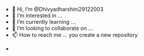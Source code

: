 - 👋 Hi, I’m @Dhivyadharshini29122003
- 👀 I’m interested in ...
- 🌱 I’m currently learning ...
- 💞️ I’m looking to collaborate on ...
- 📫 How to reach me ...
you create a new repository 
<!---
Dhivyadharshini29122003/Dhivyadharshini29122003 is a ✨ special ✨ repository because its `README.md` (this file) appears on your GitHub profile.
You can click the Preview link to take a look at your changes.
--->
-
